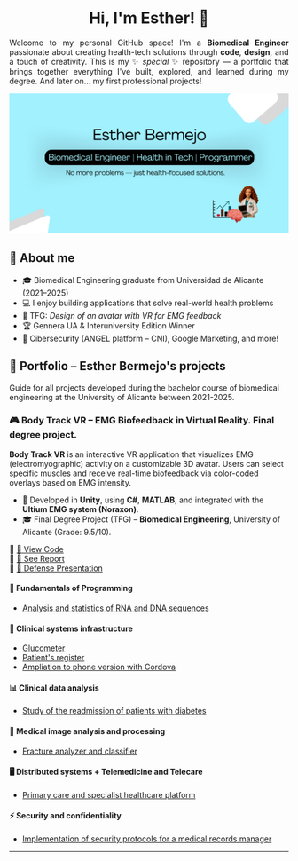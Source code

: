 <div align="center">
  <h1>Hi, I'm Esther! 👋</h1>
</div>

<p align="justify">
  Welcome to my personal GitHub space!  
  I'm a <strong>Biomedical Engineer</strong> passionate about creating health-tech solutions through <strong>code</strong>, <strong>design</strong>, and a touch of creativity.  
  This is my ✨ <em>special</em> ✨ repository — a portfolio that brings together everything I've built, explored, and learned during my degree.  
  And later on... my first professional projects!
</p>

<div align="center">
  <img src="img/banner.png" alt="Banner" style="max-width:100%; height:auto;">
</div>

<h2>🧠 About me</h2>

<ul>
  <li>🎓 Biomedical Engineering graduate from Universidad de Alicante (2021–2025)</li>
  <li>💻 I enjoy building applications that solve real-world health problems</li>
  <li>🚀 TFG: <em>Design of an avatar with VR for EMG feedback</em></li>
  <li>🏆 Gennera UA & Interuniversity Edition Winner</li>
  <li>🔐 Cibersecurity (ANGEL platform – CNI), Google Marketing, and more!</li>
</ul>

<h2>📁 Portfolio – Esther Bermejo's projects</h2>
<p>Guide for all projects developed during the bachelor course of biomedical engineering at the University of Alicante between 2021-2025.</p>

<h3>🎮 Body Track VR – EMG Biofeedback in Virtual Reality. Final degree project.</h3>
<p><strong>Body Track VR</strong> is an interactive VR application that visualizes EMG (electromyographic) activity on a customizable 3D avatar. Users can select specific muscles and receive real-time biofeedback via color-coded overlays based on EMG intensity.</p>

<ul>
  <li>🧠 Developed in <strong>Unity</strong>, using <strong>C#</strong>, <strong>MATLAB</strong>, and integrated with the <strong>Ultium EMG system (Noraxon)</strong>.</li>
  <li>🎓 Final Degree Project (TFG) – <strong>Biomedical Engineering</strong>, University of Alicante (Grade: 9.5/10).</li>
</ul>

<p>
  🔗 <a href="https://github.com/estherbermejo/tfg-rv_avatar_design_for_emg_biofeedback/tree/main/Scripts">📂 View Code</a><br>
  🔗 <a href="https://github.com/estherbermejo/tfg-rv_avatar_design_for_emg_biofeedback/blob/main/memoria.pdf">📄 See Report</a><br>
  🔗 <a href="https://www.canva.com/design/DAGs942APQg/jBIzGY0BiNMfOCBnd0tItw/watch?utm_content=DAGs942APQg&utm_campaign=designshare&utm_medium=link2&utm_source=uniquelinks&utlId=h15eaddfdf9">🎥 Defense Presentation</a>
</p>

<h4>🧬 Fundamentals of Programming</h4>
<ul>
  <li><a href="https://github.com/estherbermejo/dna_stadistics.git">Analysis and statistics of RNA and DNA sequences</a></li>
</ul>

<h4>💉 Clinical systems infrastructure</h4>
<ul>
  <li><a href="https://github.com/estherbermejo/glucometer">Glucometer</a></li>
  <li><a href="https://github.com/estherbermejo/patients_register">Patient's register</a></li>
  <li><a href="https://github.com/estherbermejo/phone-version-of-glucometer-and-patient-s-data">Ampliation to phone version with Cordova</a></li>
</ul>

<h4>📊 Clinical data analysis</h4>
<ul>
  <li><a href="https://github.com/estherbermejo/readmission-of-patients-with-diabetes">Study of the readmission of patients with diabetes</a></li>
</ul>

<h4>🩻 Medical image analysis and processing</h4>
<ul>
  <li><a href="https://github.com/estherbermejo/fracture-analyzer-and-classifier">Fracture analyzer and classifier</a></li>
</ul>

<h4>🖥️ Distributed systems + Telemedicine and Telecare</h4>
<ul>
  <li><a href="https://github.com/estherbermejo/primary-care-and-specialist-healthcare-platform">Primary care and specialist healthcare platform</a></li>
</ul>

<h4>⚡ Security and confidentiality</h4>
<ul>
  <li><a href="https://github.com/estherbermejo/medical-records-manager">Implementation of security protocols for a medical records manager</a></li>
</ul>

<hr />
